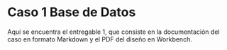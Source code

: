 # Caso 1  Base de Datos
Aquí se encuentra el entregable 1, que consiste en la documentación del caso en formato Markdown y el PDF del diseño en Workbench.
